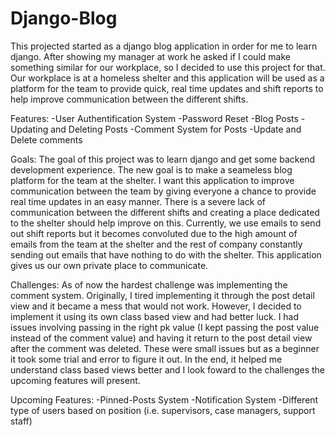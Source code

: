 # Django-Blog
This projected started as a django blog application in order for me to learn django. After showing my manager at work he asked if I could make something similar for our workplace, so I decided to use this project for that. Our workplace is at a homeless shelter and this application will be used as a platform for the team to provide quick, real time updates and shift reports to help improve communication between the different shifts. 

Features:
  -User Authentification System
  -Password Reset
  -Blog Posts
  -Updating and Deleting Posts
  -Comment System for Posts 
  -Update and Delete comments 

Goals:
The goal of this project was to learn django and get some backend development experience. The new goal is to make a seameless blog platform for the team at the shelter. I want this application to improve communication between the team by giving everyone a chance to provide real time updates in an easy manner. There is a severe lack of communication between the different shifts and creating a place dedicated to the shelter should help improve on this. Currently, we use emails to send out shift reports but it becomes convoluted due to the high amount of emails from the team at the shelter and the rest of company constantly sending out emails that have nothing to do with the shelter. This application gives us our own private place to communicate.

Challenges:
As of now the hardest challenge was implementing the comment system. Originally, I tired implementing it through the post detail view and it became a mess that would not work. However, I decided to implement it using its own class based view and had better luck. I had issues involving passing in the right pk value (I kept passing the post value instead of the comment value) and having it return to the post detail view after the comment was deleted. These were small issues but as a beginner it took some trial and error to figure it out. In the end, it helped me understand class based views better and I look foward to the challenges the upcoming features will present. 

Upcoming Features:
  -Pinned-Posts System
  -Notification System
  -Different type of users based on position (i.e. supervisors, case managers, support staff)


